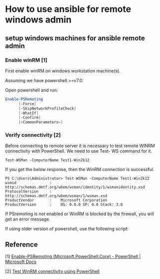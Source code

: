 
How to use ansible for remote windows admin
===

## setup windows machines for ansible remote admin

### Enable winRM [1]

First enable winRM on windows workstation machine(s). 

Assuming we have powershell >=v7.0:


Open powershell and run:
```powershell
Enable-PSRemoting
      [-Force]
      [-SkipNetworkProfileCheck]
      [-WhatIf]
      [-Confirm]
      [<CommonParameters>]
```

### Verify connectivity [2]

Before connecting to remote server it is necessary to test remote WINRM connectivity with PowerShell. We need to use Test- WS command for it.

```
Test-WSMan -ComputerName Test1-Win2k12
```

If you get the below response, then the WinRM connection is successful.

```
PS C:\Users\Administrator> Test-WSMan -ComputerName Test1-Win2k12
wsmid               :    http://schemas.dmtf.org/wbem/wsman/identity/1/wsmanidentity.xsd  
ProtocolVersion     :    http://schemas.dmtf.org/wbem/wsman/1/wsman.xsd
ProductVendor       :    Microsoft Corporation
ProductVersion      :    OS: 0.0.0 SP: 0.0 Stack: 3.0
```

If PSremoting is not enabled or WinRM is blocked by the firewall, you will get an error message.

If using older version of powershell, use the following script:


## 



## Reference

[1] [Enable-PSRemoting (Microsoft.PowerShell.Core) - PowerShell | Microsoft Docs](https://docs.microsoft.com/en-us/powershell/module/microsoft.powershell.core/enable-psremoting)

[2] [Test WinRM connectivity using PowerShell](https://www.tutorialspoint.com/how-to-test-winrm-connectivity-using-powershell)

